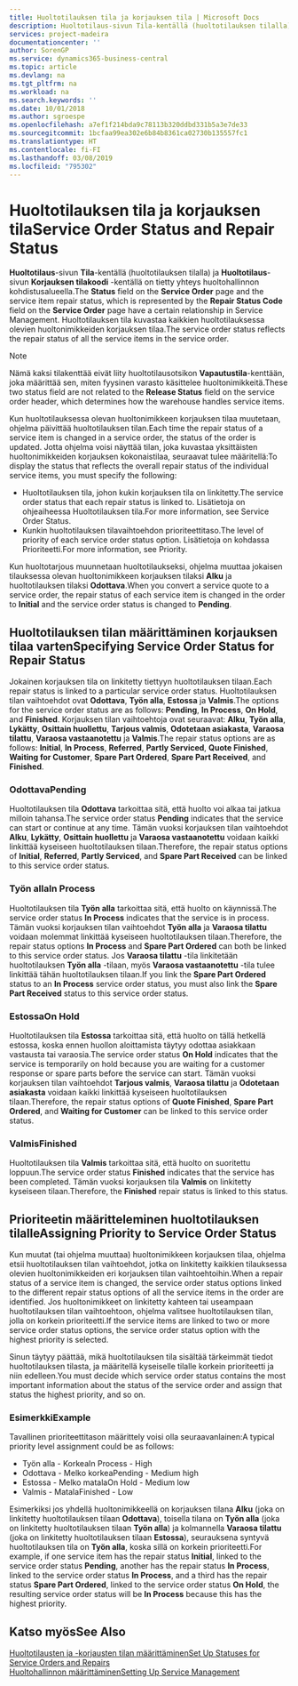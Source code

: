 ```yaml
---
title: Huoltotilauksen tila ja korjauksen tila | Microsoft Docs
description: Huoltotilaus-sivun Tila-kentällä (huoltotilauksen tilalla) ja Huoltotilaus-sivun Korjauksen tilakoodi -kentällä on tietty yhteys huoltohallinnon kohdistusalueella. Huoltotilauksen tila kuvastaa kaikkien huoltotilauksessa olevien huoltonimikkeiden korjauksen tilaa.
services: project-madeira
documentationcenter: ''
author: SorenGP
ms.service: dynamics365-business-central
ms.topic: article
ms.devlang: na
ms.tgt_pltfrm: na
ms.workload: na
ms.search.keywords: ''
ms.date: 10/01/2018
ms.author: sgroespe
ms.openlocfilehash: a7ef1f214bda9c78113b320ddbd331b5a3e7de33
ms.sourcegitcommit: 1bcfaa99ea302e6b84b8361ca02730b135557fc1
ms.translationtype: HT
ms.contentlocale: fi-FI
ms.lasthandoff: 03/08/2019
ms.locfileid: "795302"
---
```

# <a name="service-order-status-and-repair-status"></a><span data-ttu-id="1d19f-104">Huoltotilauksen tila ja korjauksen tila</span><span class="sxs-lookup"><span data-stu-id="1d19f-104">Service Order Status and Repair Status</span></span>
<span data-ttu-id="1d19f-105">**Huoltotilaus**-sivun **Tila**-kentällä (huoltotilauksen tilalla) ja **Huoltotilaus**-sivun **Korjauksen tilakoodi** -kentällä on tietty yhteys huoltohallinnon kohdistusalueella.</span><span class="sxs-lookup"><span data-stu-id="1d19f-105">The **Status** field on the **Service Order** page and the service item repair status, which is represented by the **Repair Status Code** field on the **Service Order** page have a certain relationship in Service Management.</span></span> <span data-ttu-id="1d19f-106">Huoltotilauksen tila kuvastaa kaikkien huoltotilauksessa olevien huoltonimikkeiden korjauksen tilaa.</span><span class="sxs-lookup"><span data-stu-id="1d19f-106">The service order status reflects the repair status of all the service items in the service order.</span></span>  

> [!NOTE]  
>  <span data-ttu-id="1d19f-107">Nämä kaksi tilakenttää eivät liity huoltotilausotsikon **Vapautustila**-kenttään, joka määrittää sen, miten fyysinen varasto käsittelee huoltonimikkeitä.</span><span class="sxs-lookup"><span data-stu-id="1d19f-107">These two status field are not related to the **Release Status** field on the service order header, which determines how the warehouse handles service items.</span></span>  

 <span data-ttu-id="1d19f-108">Kun huoltotilauksessa olevan huoltonimikkeen korjauksen tilaa muutetaan, ohjelma päivittää huoltotilauksen tilan.</span><span class="sxs-lookup"><span data-stu-id="1d19f-108">Each time the repair status of a service item is changed in a service order, the status of the order is updated.</span></span> <span data-ttu-id="1d19f-109">Jotta ohjelma voisi näyttää tilan, joka kuvastaa yksittäisten huoltonimikkeiden korjauksen kokonaistilaa, seuraavat tulee määritellä:</span><span class="sxs-lookup"><span data-stu-id="1d19f-109">To display the status that reflects the overall repair status of the individual service items, you must specify the following:</span></span>  

* <span data-ttu-id="1d19f-110">Huoltotilauksen tila, johon kukin korjauksen tila on linkitetty.</span><span class="sxs-lookup"><span data-stu-id="1d19f-110">The service order status that each repair status is linked to.</span></span> <span data-ttu-id="1d19f-111">Lisätietoja on ohjeaiheessa Huoltotilauksen tila.</span><span class="sxs-lookup"><span data-stu-id="1d19f-111">For more information, see Service Order Status.</span></span>  
* <span data-ttu-id="1d19f-112">Kunkin huoltotilauksen tilavaihtoehdon prioriteettitaso.</span><span class="sxs-lookup"><span data-stu-id="1d19f-112">The level of priority of each service order status option.</span></span> <span data-ttu-id="1d19f-113">Lisätietoja on kohdassa Prioriteetti.</span><span class="sxs-lookup"><span data-stu-id="1d19f-113">For more information, see Priority.</span></span>  

 <span data-ttu-id="1d19f-114">Kun huoltotarjous muunnetaan huoltotilaukseksi, ohjelma muuttaa jokaisen tilauksessa olevan huoltonimikkeen korjauksen tilaksi **Alku** ja huoltotilauksen tilaksi **Odottava**.</span><span class="sxs-lookup"><span data-stu-id="1d19f-114">When you convert a service quote to a service order, the repair status of each service item is changed in the order to **Initial** and the service order status is changed to **Pending**.</span></span>  

## <a name="specifying-service-order-status-for-repair-status"></a><span data-ttu-id="1d19f-115">Huoltotilauksen tilan määrittäminen korjauksen tilaa varten</span><span class="sxs-lookup"><span data-stu-id="1d19f-115">Specifying Service Order Status for Repair Status</span></span>  
<span data-ttu-id="1d19f-116">Jokainen korjauksen tila on linkitetty tiettyyn huoltotilauksen tilaan.</span><span class="sxs-lookup"><span data-stu-id="1d19f-116">Each repair status is linked to a particular service order status.</span></span> <span data-ttu-id="1d19f-117">Huoltotilauksen tilan vaihtoehdot ovat **Odottava**, **Työn alla**, **Estossa** ja **Valmis**.</span><span class="sxs-lookup"><span data-stu-id="1d19f-117">The options for the service order status are as follows: **Pending**, **In Process**, **On Hold**, and **Finished**.</span></span> <span data-ttu-id="1d19f-118">Korjauksen tilan vaihtoehtoja ovat seuraavat: **Alku**, **Työn alla**, **Lykätty**, **Osittain huollettu**, **Tarjous valmis**, **Odotetaan asiakasta**, **Varaosa tilattu**, **Varaosa vastaanotettu** ja **Valmis**.</span><span class="sxs-lookup"><span data-stu-id="1d19f-118">The repair status options are as follows: **Initial**, **In Process**, **Referred**, **Partly Serviced**, **Quote Finished**, **Waiting for Customer**, **Spare Part Ordered**, **Spare Part Received**, and **Finished**.</span></span>  

### <a name="pending"></a><span data-ttu-id="1d19f-119">Odottava</span><span class="sxs-lookup"><span data-stu-id="1d19f-119">Pending</span></span>  
<span data-ttu-id="1d19f-120">Huoltotilauksen tila **Odottava** tarkoittaa sitä, että huolto voi alkaa tai jatkua milloin tahansa.</span><span class="sxs-lookup"><span data-stu-id="1d19f-120">The service order status **Pending** indicates that the service can start or continue at any time.</span></span> <span data-ttu-id="1d19f-121">Tämän vuoksi korjauksen tilan vaihtoehdot **Alku**, **Lykätty**, **Osittain huollettu** ja **Varaosa vastaanotettu** voidaan kaikki linkittää kyseiseen huoltotilauksen tilaan.</span><span class="sxs-lookup"><span data-stu-id="1d19f-121">Therefore, the repair status options of **Initial**, **Referred**, **Partly Serviced**, and **Spare Part Received** can be linked to this service order status.</span></span>  

### <a name="in-process"></a><span data-ttu-id="1d19f-122">Työn alla</span><span class="sxs-lookup"><span data-stu-id="1d19f-122">In Process</span></span>  
<span data-ttu-id="1d19f-123">Huoltotilauksen tila **Työn alla** tarkoittaa sitä, että huolto on käynnissä.</span><span class="sxs-lookup"><span data-stu-id="1d19f-123">The service order status **In Process** indicates that the service is in process.</span></span> <span data-ttu-id="1d19f-124">Tämän vuoksi korjauksen tilan vaihtoehdot **Työn alla** ja **Varaosa tilattu** voidaan molemmat linkittää kyseiseen huoltotilauksen tilaan.</span><span class="sxs-lookup"><span data-stu-id="1d19f-124">Therefore, the repair status options **In Process** and **Spare Part Ordered** can both be linked to this service order status.</span></span> <span data-ttu-id="1d19f-125">Jos **Varaosa tilattu** -tila linkitetään huoltotilauksen **Työn alla** -tilaan, myös **Varaosa vastaanotettu** -tila tulee linkittää tähän huoltotilauksen tilaan.</span><span class="sxs-lookup"><span data-stu-id="1d19f-125">If you link the **Spare Part Ordered** status to an **In Process** service order status, you must also link the **Spare Part Received** status to this service order status.</span></span>  

### <a name="on-hold"></a><span data-ttu-id="1d19f-126">Estossa</span><span class="sxs-lookup"><span data-stu-id="1d19f-126">On Hold</span></span>  
<span data-ttu-id="1d19f-127">Huoltotilauksen tila **Estossa** tarkoittaa sitä, että huolto on tällä hetkellä estossa, koska ennen huollon aloittamista täytyy odottaa asiakkaan vastausta tai varaosia.</span><span class="sxs-lookup"><span data-stu-id="1d19f-127">The service order status **On Hold** indicates that the service is temporarily on hold because you are waiting for a customer response or spare parts before the service can start.</span></span> <span data-ttu-id="1d19f-128">Tämän vuoksi korjauksen tilan vaihtoehdot **Tarjous valmis**, **Varaosa tilattu** ja **Odotetaan asiakasta** voidaan kaikki linkittää kyseiseen huoltotilauksen tilaan.</span><span class="sxs-lookup"><span data-stu-id="1d19f-128">Therefore, the repair status options of **Quote Finished**, **Spare Part Ordered**, and **Waiting for Customer** can be linked to this service order status.</span></span>  

### <a name="finished"></a><span data-ttu-id="1d19f-129">Valmis</span><span class="sxs-lookup"><span data-stu-id="1d19f-129">Finished</span></span>  
<span data-ttu-id="1d19f-130">Huoltotilauksen tila **Valmis** tarkoittaa sitä, että huolto on suoritettu loppuun.</span><span class="sxs-lookup"><span data-stu-id="1d19f-130">The service order status **Finished** indicates that the service has been completed.</span></span> <span data-ttu-id="1d19f-131">Tämän vuoksi korjauksen tila **Valmis** on linkitetty kyseiseen tilaan.</span><span class="sxs-lookup"><span data-stu-id="1d19f-131">Therefore, the **Finished** repair status is linked to this status.</span></span>  

## <a name="assigning-priority-to-service-order-status"></a><span data-ttu-id="1d19f-132">Prioriteetin määritteleminen huoltotilauksen tilalle</span><span class="sxs-lookup"><span data-stu-id="1d19f-132">Assigning Priority to Service Order Status</span></span>  
<span data-ttu-id="1d19f-133">Kun muutat (tai ohjelma muuttaa) huoltonimikkeen korjauksen tilaa, ohjelma etsii huoltotilauksen tilan vaihtoehdot, jotka on linkitetty kaikkien tilauksessa olevien huoltonimikkeiden eri korjauksen tilan vaihtoehtoihin.</span><span class="sxs-lookup"><span data-stu-id="1d19f-133">When a repair status of a service item is changed, the service order status options linked to the different repair status options of all the service items in the order are identified.</span></span> <span data-ttu-id="1d19f-134">Jos huoltonimikkeet on linkitetty kahteen tai useampaan huoltotilauksen tilan vaihtoehtoon, ohjelma valitsee huoltotilauksen tilan, jolla on korkein prioriteetti.</span><span class="sxs-lookup"><span data-stu-id="1d19f-134">If the service items are linked to two or more service order status options, the service order status option with the highest priority is selected.</span></span>  

<span data-ttu-id="1d19f-135">Sinun täytyy päättää, mikä huoltotilauksen tila sisältää tärkeimmät tiedot huoltotilauksen tilasta, ja määritellä kyseiselle tilalle korkein prioriteetti ja niin edelleen.</span><span class="sxs-lookup"><span data-stu-id="1d19f-135">You must decide which service order status contains the most important information about the status of the service order and assign that status the highest priority, and so on.</span></span>  

### <a name="example"></a><span data-ttu-id="1d19f-136">Esimerkki</span><span class="sxs-lookup"><span data-stu-id="1d19f-136">Example</span></span>  
<span data-ttu-id="1d19f-137">Tavallinen prioriteettitason määrittely voisi olla seuraavanlainen:</span><span class="sxs-lookup"><span data-stu-id="1d19f-137">A typical priority level assignment could be as follows:</span></span>  

* <span data-ttu-id="1d19f-138">Työn alla - Korkea</span><span class="sxs-lookup"><span data-stu-id="1d19f-138">In Process - High</span></span>  
* <span data-ttu-id="1d19f-139">Odottava - Melko korkea</span><span class="sxs-lookup"><span data-stu-id="1d19f-139">Pending - Medium high</span></span>  
* <span data-ttu-id="1d19f-140">Estossa - Melko matala</span><span class="sxs-lookup"><span data-stu-id="1d19f-140">On Hold - Medium low</span></span>  
* <span data-ttu-id="1d19f-141">Valmis - Matala</span><span class="sxs-lookup"><span data-stu-id="1d19f-141">Finished - Low</span></span>  

<span data-ttu-id="1d19f-142">Esimerkiksi jos yhdellä huoltonimikkeellä on korjauksen tilana **Alku** (joka on linkitetty huoltotilauksen tilaan **Odottava**), toisella tilana on **Työn alla** (joka on linkitetty huoltotilauksen tilaan **Työn alla**) ja kolmannella **Varaosa tilattu** (joka on linkitetty huoltotilauksen tilaan **Estossa**), seurauksena syntyvä huoltotilauksen tila on **Työn alla**, koska sillä on korkein prioriteetti.</span><span class="sxs-lookup"><span data-stu-id="1d19f-142">For example, if one service item has the repair status **Initial**, linked to the service order status **Pending**, another has the repair status **In Process**, linked to the service order status **In Process**, and a third has the repair status **Spare Part Ordered**, linked to the service order status **On Hold**, the resulting service order status will be **In Process** because this has the highest priority.</span></span>  

## <a name="see-also"></a><span data-ttu-id="1d19f-143">Katso myös</span><span class="sxs-lookup"><span data-stu-id="1d19f-143">See Also</span></span>  
[<span data-ttu-id="1d19f-144">Huoltotilausten ja -korjausten tilan määrittäminen</span><span class="sxs-lookup"><span data-stu-id="1d19f-144">Set Up Statuses for Service Orders and Repairs</span></span>](service-order-repair-status.md)  
[<span data-ttu-id="1d19f-145">Huoltohallinnon määrittäminen</span><span class="sxs-lookup"><span data-stu-id="1d19f-145">Setting Up Service Management</span></span>](service-setup-service.md)  
